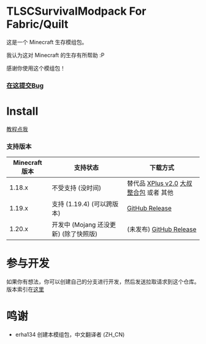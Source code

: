 # TLSCSurvivalModpack For Fabric/Quilt
这是一个 Minecraft 生存模组包。

我认为这对 Minecraft 的生存有所帮助 :P

感谢你使用这个模组包！

### [在这提交Bug](https://github.com/erha134/TLSCSurvivalModpack1/issues)

# Install
[教程点我](https://github.com/erha134/TLSCSurvivalModpack1/wiki)

### 支持版本
| Minecraft 版本 | 支持状态     | 下载方式                                                                                                                                                                            |
|------------|----------|-------------------------------------------------------------------------------------------------------------------------------------------------------------------------------------|
| 1.18.x     | 不受支持 (没时间) | 替代品 [XPlus v2.0](https://beta.mcbbs.net/resource/modpack/eerqnkj3/releases)    [大叔整合包](https://www.bilibili.com/video/BV1Ra411t76V/)  或者 其他                                                      |
| 1.19.x | 支持 (1.19.4) (可以跨版本) | [GitHub Release](https://github.com/erha134/TLSCSurvivalModpack1/releases/tag/v1.0)    |
| 1.20.x   | 开发中 (Mojang 还没更新) (除了快照版) | (未发布) [GitHub Release](https://github.com/erha134/TLSCSurvivalModpack1/releases/tag/v1.0)  |

# 参与开发
如果你有想法，你可以创建自己的分支进行开发，然后发送拉取请求到这个仓库。
版本索引在[这里](https://github.com/erha134/TLSCSurvivalModpack1/blob/main/version_index.json)

# 鸣谢
- erha134   创建本模组包，中文翻译者 (ZH_CN)
